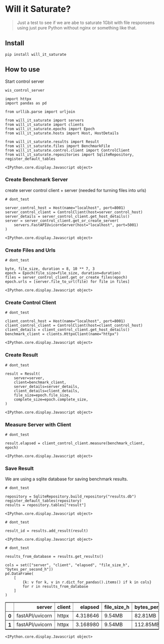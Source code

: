 # Will it Saturate?
> Just a test to see if we are abe to saturate 1Gbit with file responsens using just pure Python without nginx or something like that. 


## Install

`pip install will_it_saturate`

## How to use

Start control server

`wis_control_server`

```
import httpx
import pandas as pd

from urllib.parse import urljoin

from will_it_saturate import servers
from will_it_saturate import clients
from will_it_saturate.epochs import Epoch
from will_it_saturate.hosts import Host, HostDetails

from will_it_saturate.results import Result
from will_it_saturate.files import BenchmarkFile
from will_it_saturate.control.client import ControlClient
from will_it_saturate.repositories import SqliteRepository, register_default_tables
```


    <IPython.core.display.Javascript object>


### Create Benchmark Server

create server control client + server (needed for turning files into urls)

```
# dont_test

server_control_host = Host(name="localhost", port=8001)
server_control_client = ControlClient(host=server_control_host)
server_details = server_control_client.get_host_details()
server = server_control_client.get_or_create_server(
    servers.FastAPIUvicornServer(host="localhost", port=5001)
)
```


    <IPython.core.display.Javascript object>


### Create Files and Urls

```
# dont_test

byte, file_size, duration = 8, 10 ** 7, 3
epoch = Epoch(file_size=file_size, duration=duration)
files = server_control_client.get_or_create_files(epoch)
epoch.urls = [server.file_to_url(file) for file in files]
```


    <IPython.core.display.Javascript object>


### Create Control Client

```
# dont_test

client_control_host = Host(name="localhost", port=8001)
client_control_client = ControlClient(host=client_control_host)
client_details = client_control_client.get_host_details()
benchmark_client = clients.HttpxClient(name="httpx")
```


    <IPython.core.display.Javascript object>


### Create Result

```
# dont_test

result = Result(
    server=server,
    client=benchmark_client,
    server_details=server_details,
    client_details=client_details,
    file_size=epoch.file_size,
    complete_size=epoch.complete_size,
)
```


    <IPython.core.display.Javascript object>


### Measure Server with Client

```
# dont_test

result.elapsed = client_control_client.measure(benchmark_client, epoch)
```


    <IPython.core.display.Javascript object>


### Save Result

We are using a sqlite database for saving benchmark results.

```
# dont_test

repository = SqliteRepository.build_repository("results.db")
register_default_tables(repository)
results = repository.tables["result"]
```


    <IPython.core.display.Javascript object>


```
# dont_test

result_id = results.add_result(result)
```


    <IPython.core.display.Javascript object>


```
# dont_test

results_from_database = results.get_results()

cols = set(["server", "client", "elapsed", "file_size_h", "bytes_per_second_h"])
pd.DataFrame(
    [
        {k: v for k, v in r.dict_for_pandas().items() if k in cols}
        for r in results_from_database
    ]
)
```




<div>
<style scoped>
    .dataframe tbody tr th:only-of-type {
        vertical-align: middle;
    }

    .dataframe tbody tr th {
        vertical-align: top;
    }

    .dataframe thead th {
        text-align: right;
    }
</style>
<table border="1" class="dataframe">
  <thead>
    <tr style="text-align: right;">
      <th></th>
      <th>server</th>
      <th>client</th>
      <th>elapsed</th>
      <th>file_size_h</th>
      <th>bytes_per_second_h</th>
    </tr>
  </thead>
  <tbody>
    <tr>
      <th>0</th>
      <td>fastAPI/uvicorn</td>
      <td>httpx</td>
      <td>4.318646</td>
      <td>9.54MB</td>
      <td>82.81MB</td>
    </tr>
    <tr>
      <th>1</th>
      <td>fastAPI/uvicorn</td>
      <td>httpx</td>
      <td>3.168980</td>
      <td>9.54MB</td>
      <td>112.85MB</td>
    </tr>
  </tbody>
</table>
</div>




    <IPython.core.display.Javascript object>

